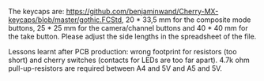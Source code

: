 The keycaps are: <https://github.com/benjaminwand/Cherry-MX-keycaps/blob/master/gothic.FCStd>, 20 * 33,5 mm for the composite mode buttons, 25 * 25 mm for the camera/channel buttons and 40 * 40 mm for the take button. Please adjust the side lengths in the spreadsheet of the file.


Lessons learnt after PCB production: wrong footprint for resistors (too short) and cherry switches (contacts for LEDs are too far apart). 4.7k ohm pull-up-resistors are required between A4 and 5V and A5 and 5V.